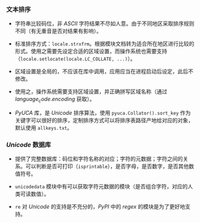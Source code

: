 ### 文本排序

- 字符串比较码位，非 $ASCII$ 字符结果不尽如人意。由于不同地区采取排序规则不同（有无重音是否对结果有影响）。

- 标准排序方式：`locale.strxfrm`。根据模块文档转为适合所在地区进行比较的形式。使用之需要先设定合适的区域设置，而操作系统也需要支持（`locale.setlocate(locale.LC_COLLATE, ...)`）。

- 区域设置是全局的，不应该在库中调用，应用应当在进程启动后设定，此后不修改。

- 使用之，操作系统需要支持区域设置，并正确拼写区域名称（通过 $language_code.encoding$ 获取）。

- $PyUCA$ 库，是 $Unicode$ 排序算法，使用 `pyuca.Collator().sort_key` 作为关键字可以很好的排序，定制排序方式可以将排序表路径产地给对应的对象，默认使用 `allkeys.txt`。

### $Unicode$ 数据库

- 提供了完整数据库：码位和字符名称的对应；字符的元数据；字符之间的关系。可以判断是否可打印（`isprintable`），是否字母，是否数字，是否其他数值符号。

- `unicodedata` 模块中有可以获取字符元数据的模块（是否组合字符，对应的人类可读数值）。

- `re` 对 $Unicode$ 的支持是不充分的，$PyPI$ 中的 $regex$ 的模块是为了更好地支持。